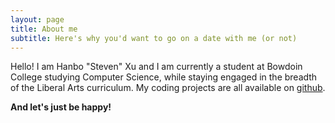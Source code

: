 ```yaml
---
layout: page
title: About me
subtitle: Here's why you'd want to go on a date with me (or not)
---
```


Hello! I am Hanbo "Steven" Xu and I am currently a student at Bowdoin College studying Computer Science, while staying engaged in the breadth of the Liberal Arts curriculum. My coding projects are all available on [github](https://github.com/stevestar888).

**And let's just be happy!**